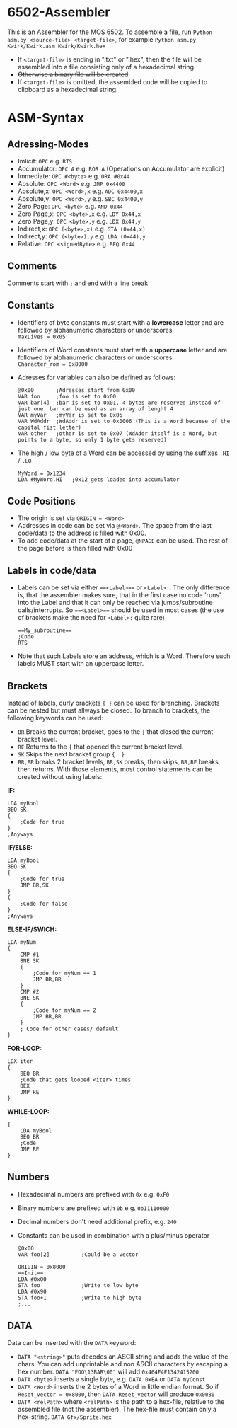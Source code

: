 # 6502-Assembler
This is an Assembler for the MOS 6502.
To assemble a file, run `Python asm.py <source-file> <target-file>`, for example `Python asm.py Kwirk/Kwirk.asm Kwirk/Kwirk.hex`
* If `<target-file>` is ending in ".txt" or ".hex", then the file will be assembled into a file consisting only of a hexadecimal string.
* <del>Otherwise a binary file will be created
* If `<target-file>` is omitted, the assembled code will be copied to clipboard as a hexadecimal string.

ASM-Syntax
==========

Adressing-Modes
---------------
* Imlicit: `OPC` e.g. `RTS`
* Accumulator: `OPC A` e.g. `ROR A` (Operations on Accumulator are explicit)
* Immediate: `OPC #<byte>` e.g. `ORA #0x44`
* Absolute: `OPC <Word>` e.g. `JMP 0x4400`
* Absolute,x: `OPC <Word>,x` e.g. `ADC 0x4400,x`
* Absolute,y: `OPC <Word>,y` e.g. `SBC 0x4400,y`
* Zero Page: `OPC <byte>` e.g. `AND 0x44`
* Zero Page,x: `OPC <byte>,x` e.g. `LDY 0x44,x`
* Zero Page,y: `OPC <byte>,y` e.g. `LDX 0x44,y`
* Indirect,x: `OPC (<byte>,x)` e.g. `STA (0x44,x)`
* Indirect,y: `OPC (<byte>),y` e.g. `LDA (0x44),y`
* Relative: `OPC <signedByte>` e.g. `BEQ 0x44`

Comments
--------
Comments start with `;` and end with a line break

Constants
---------
* Identifiers of byte constants must start with a **lowercase** letter and are followed by alphanumeric characters or underscores.  
  `maxLives = 0x05`
* Identifiers of Word constants must start with a **uppercase** letter and are followed by alphanumeric characters or underscores.  
  `Character_rom = 0x8000`
  
* Adresses for variables can also be defined as follows:

      @0x00       ;Adresses start from 0x00
      VAR foo     ;foo is set to 0x00
      VAR bar[4]  ;bar is set to 0x01, 4 bytes are reserved instead of just one. bar can be used as an array of lenght 4
      VAR myVar   ;myVar is set to 0x05
      VAR WdAddr  ;WdAddr is set to 0x0006 (This is a Word because of the capital fist letter)
      VAR other   ;other is set to 0x07 (WdAddr itself is a Word, but points to a byte, so only 1 byte gets reserved)

* The high / low byte of a Word can be accessed by using the suffixes `.HI` / `.LO`
    
      MyWord = 0x1234
      LDA #MyWord.HI   ;0x12 gets loaded into accumulator

Code Positions
--------------
* The origin is set via `ORIGIN = <Word>`
* Addresses in code can be set via `@<Word>`. The space from the last code/data to the address is filled with 0x00.
* To add code/data at the start of a page, `@NPAGE` can be used. The rest of the page before is then filled with 0x00

Labels in code/data
-------------------
* Labels can be set via either `==<Label>==` or `<Label>:`. The only difference is, that the assembler makes sure, that in the first case no code 'runs' into the Label and that it can only be reached via jumps/subroutine calls/interrupts. So `==<Label>==` should be used in most cases (the use of brackets make the need for `<Label>:` quite rare)

      ==My_subroutine==
      ;Code
      RTS
* Note that such Labels store an address, which is a Word. Therefore such labels MUST start with an uppercase letter.
     
Brackets
--------
Instead of labels, curly brackets `{ }` can be used for branching. Brackets can be nested but must allways be closed. To branch to brackets, the following keywords can be used:
* `BR` Breaks the current bracket, goes to the `}` that closed the current bracket level.
* `RE` Returns to the `{` that opened the current bracket level.
* `SK` Skips the next bracket group `{  }`
* `BR,BR` breaks 2 bracket levels, `BR,SK` breaks, then skips, `BR,RE` breaks, then returns.
With those elements, most control statements can be created without using labels:

**IF:**

    LDA myBool
    BEQ SK
    {
        ;Code for true
    }
    ;Anyways
    

**IF/ELSE:**

    LDA myBool
    BEQ SK
    {
        ;Code for true
        JMP BR,SK
    }
    {
        ;Code for false
    }
    ;Anyways

**ELSE-IF/SWICH:**

    LDA myNum
    {
        CMP #1
        BNE SK
        {
            ;Code for myNum == 1
            JMP BR,BR
        }
        CMP #2
        BNE SK
        {
            ;Code for myNum == 2
            JMP BR,BR
        }
        ; Code for other cases/ default
    }
    
**FOR-LOOP:**

    LDX iter
    {
        BEQ BR
        ;Code that gets looped <iter> times
        DEX
        JMP RE
    }
  
**WHILE-LOOP:**

    {
        LDA myBool
        BEQ BR
        ;Code
        JMP RE
    }

Numbers
-------
* Hexadecimal numbers are prefixed with `0x` e.g. `0xF0`
* Binary numbers are prefixed with `0b` e.g. `0b11110000`
* Decimal numbers don't need additional prefix, e.g. `240`
* Constants can be used in combination with a plus/minus operator
    
      @0x00               
      VAR foo[2]          ;Could be a vector

      ORIGIN = 0x8000
      ==Init==
      LDA #0x00
      STA foo             ;Write to low byte
      LDA #0x90
      STA foo+1           ;Write to high byte
      ;...


DATA
----
Data can be inserted with the `DATA` keyword:
* `DATA "<string>"` puts decodes an ASCII string and adds the value of the chars. You can add unprintable and non ASCII characters by escaping a hex number. `DATA "FOO\13BAR\00"` will add `0x464F4F1342415200`
* `DATA <byte>` inserts a single byte, e.g. `DATA 0xBA` or `DATA myConst`
* `DATA <Word>` inserts the 2 bytes of a Word in little endian format. So if `Reset_vector = 0x8000`, then `DATA Reset_vector` will produce `0x0080`
* `DATA <relPath>` where `<relPath>` is the path to a hex-file, relative to the assembled file (not the assembler). The hex-file must contain only a hex-string. `DATA Gfx/Sprite.hex` 
